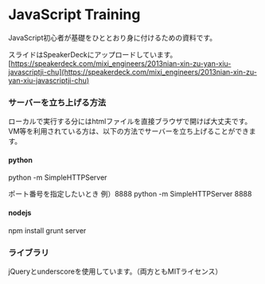 # JavaScript Training

JavaScript初心者が基礎をひととおり身に付けるための資料です。

スライドはSpeakerDeckにアップロードしています。
[https://speakerdeck.com/mixi_engineers/2013nian-xin-zu-yan-xiu-javascriptji-chu](https://speakerdeck.com/mixi_engineers/2013nian-xin-zu-yan-xiu-javascriptji-chu)



### サーバーを立ち上げる方法
ローカルで実行する分にはhtmlファイルを直接ブラウザで開けば大丈夫です。
VM等を利用されている方は、以下の方法でサーバーを立ち上げることができます。

#### python
python -m SimpleHTTPServer

ポート番号を指定したいとき
例）8888
python -m SimpleHTTPServer 8888

#### nodejs
npm install
grunt server



### ライブラリ
jQueryとunderscoreを使用しています。（両方ともMITライセンス）

